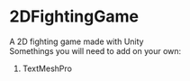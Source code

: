 # 2DFightingGame
A 2D fighting game made with Unity</br>
Somethings you will need to add on your own:<br/>
<ol>
  <li>
    TextMeshPro
  </li>
</ol>
